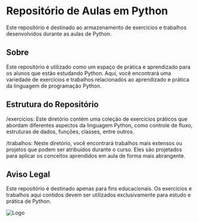 # Repositório de Aulas em Python

Este repositório é destinado ao armazenamento de exercícios e trabalhos desenvolvidos durante as aulas de Python.

## Sobre
Este repositório é utilizado como um espaço de prática e aprendizado para os alunos que estão estudando Python. 
Aqui, você encontrará uma variedade de exercícios e trabalhos relacionados ao aprendizado e prática da linguagem de programação Python.

## Estrutura do Repositório
/exercicios: Este diretório contém uma coleção de exercícios práticos que abordam diferentes aspectos da linguagem Python, como controle de fluxo, estruturas de dados, funções, classes, entre outros.

/trabalhos: Neste diretório, você encontrará trabalhos mais extensos ou projetos que podem ser atribuídos durante o curso. Eles são projetados para aplicar os conceitos aprendidos em aula de forma mais abrangente.

## Aviso Legal
Este repositório é destinado apenas para fins educacionais. Os exercícios e trabalhos aqui contidos devem ser utilizados exclusivamente para estudo e prática de Python.

![Logo](https://assets-v2.lottiefiles.com/a/62e02bc6-116f-11ee-aeb0-077c335b3c67/XpwfUikILP.gif)
